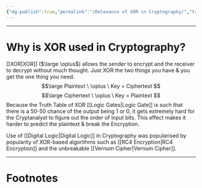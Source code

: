 ```yaml
---
{"dg-publish":true,"permalink":"/Relevance of XOR in Cryptography/","tags":["CyberSec","Academics"]}
---
```



---
# Why is XOR used in Cryptography?
[[XOR\|XOR]] ($\large \oplus$) allows the sender to encrypt and the receiver to decrypt without much thought. Just XOR the two things you have & you get the one thing you need.
$$\large Plaintext \ \oplus \ Key = Ciphertext $$
$$\large Ciphertext \ \oplus \ Key = Plaintext $$
Because the Truth Table of XOR [[Logic Gates\|Logic Gate]] is such that there is a 50-50 chance of the output being 1 or 0, it gets extremely hard for the Cryptanalyst to figure out the order of input bits. This effect makes it harder to predict the plaintext & break the Encryption.

Use of [[Digital Logic\|Digital Logic]] in Cryptography was popularised by popularity of XOR-based algorithms such as [[RC4 Encryption\|RC4 Encryption]] and the unbreakable [[Vernum Cipher\|Vernum Cipher]].

---
# Footnotes